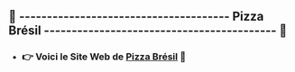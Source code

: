 ## 👋 -------------------------------------- Pizza Brésil ------------------------------------------ 👋

* ### 👉  Voici le Site Web de  [Pizza Brésil](https://pizza-bresil.web.app)    🚀
